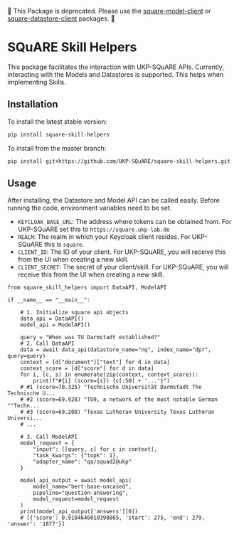 
🚧 This Package is deprecated. Please use the [square-model-client](https://github.com/UKP-SQuARE/square-model-client) or [square-datastore-client](https://github.com/ukp-SQuARE/square-datastore-client) packages. 🚧

# SQuARE Skill Helpers
This package facilitates the interaction with UKP-SQuARE APIs. Currently, interacting with the Models and Datastores is supported. This helps when implementing Skills.

## Installation
To install the latest stable version:
```bash
pip install square-skill-helpers
```
To install from the master branch:
```bash
pip install git+https://github.com/UKP-SQuARE/square-skill-helpers.git
```

## Usage
After installing, the Datastore and Model API can be called easily. Before running the code, environment variables need to be set.
- `KEYCLOAK_BASE_URL`: The address where tokens can be obtained from. For UKP-SQuARE set this to `https://square.ukp-lab.de`
- `REALM`: The realm in which your Keycloak client resides. For UKP-SQuARE this is `square`.
- `CLIENT_ID`: The ID of your client. For UKP-SQuARE, you will receive this from the UI when creating a new skill.
- `CLIENT_SECRET`: The secret of your client/skill. For UKP-SQuARE, you will receive this from the UI when creating a new skill.


```python3
from square_skill_helpers import DataAPI, ModelAPI

if __name__ == "__main__":

    # 1. Initialize square api objects
    data_api = DataAPI()
    model_api = ModelAPI()

    query = "When was TU Darmstadt established?"
    # 2. Call DataAPI
    data = await data_api(datastore_name="nq", index_name="dpr", query=query)
    context = [d["document"]["text"] for d in data]
    context_score = [d["score"] for d in data]
    for i, (c, s) in enumerate(zip(context, context_score)):
        print(f"#{i} (score={s}) {c[:50] + '...'}")
    # #1 (score=70.325) "Technische Universität Darmstadt The Technische U...
    # #2 (score=69.928) "TU9, a network of the most notable German ""Techn...
    # #3 (score=69.208) "Texas Lutheran University Texas Lutheran Universi...
    # ...

    # 3. Call ModelAPI
    model_request = {
        "input": [[query, c] for c in context],
        "task_kwargs": {"topk": 1},
        "adapter_name": "qa/squad2@ukp"
    }

    model_api_output = await model_api(
        model_name="bert-base-uncased", 
        pipeline="question-answering", 
        model_request=model_request
    )
    print(model_api_output['answers'][0])
    # [{'score': 0.9184646010398865, 'start': 275, 'end': 279, 'answer': '1877'}]
```
